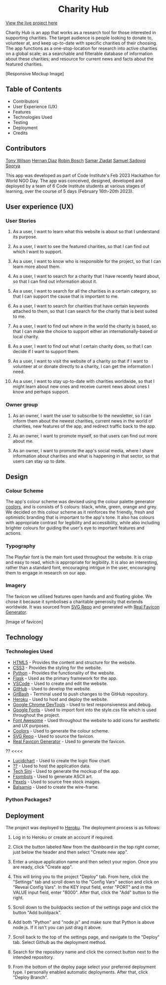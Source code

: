 <h1  align="center">Charity Hub</h1>

[View the live project here](#link)

Charity Hub is an app that works as a research tool for those interested in supporting charities. The target audience is people looking to donate to, volunteer at, and keep up-to-date with  specific charities of their choosing. The app functions as a one-stop-location for research into active charities on a global scale; as a searchable and filterable database of information about these charities; and resource for current news and facts about the featured charities. 

[Responsive Mockup Image]

## Table of Contents
- Contributors
- User Experience (UX)
- Features
- Technologies Used
- Testing
- Deployment
- Credits

## Contributors

[Tony Wilson](https://github.com/Tonywilson1211)
[Hernan Diaz](https://github.com/hernanpd)
[Robin Bosch](https://github.com/alphaClass6143)
[Samar Ziadat](https://github.com/SamarZiadat)
[Samuel Sadovoi ](https://github.com/SamSswi)
[Soorya](https://github.com/SooryaGeorge7)

This app was developed as part of Code Institute's Feb 2023 Hackathon for World NGO Day. The app was conceived, designed, developed and deployed by a team of 6 Code Institute students at various stages of learning, over the course of 5 days (February 16th-20th 2023). 

## User experience (UX)

### User Stories
1.  As a user, I want to learn what this website is about so that I understand its purpose.
    
2.  As a user, I want to see the featured charities, so that I can find out which I want to support.
    
3.  As a user, I want to know who is responsible for the project, so that I can learn more about them.
    
4.  As a user, I want to search for a charity that I have recently heard about, so that I can find out information about it.
    
5.  As a user, I want to search for all the charities in a certain category, so that I can support the cause that is important to me.
    
6.  As a user, I want to search for charities that have certain keywords attached to them, so that I can search for the charity that is best suited to me.

7. As a user, I want to find out where in the world the charity is based, so that I can make the choice to support either an internationally-based or local charity.
    
8.  As a user, I want to find out what I certain charity does, so that I can decide if I want to support them.
    
9.  As a user, I want to visit the website of a charity so that if I want to volunteer at or donate directly to a charity, I can get the information I need.
 
10. As a user, I want to stay up-to-date with charities worldwide, so that I might learn about new ones and receive current news about ones I know and perhaps support.

### Owner group

1.  As an owner, I want the user to subscribe to the newsletter, so I can inform them about the newest charities, current news in the world of charities, new features of the app, and redirect traffic back to the app.
    
2.  As an owner, I want to promote myself, so that users can find out more about me.
    
3.  As an owner, I want to promote the app's social media, where I share information about charities and what is happening in that sector, so that users can stay up to date.

## Design

### Colour Scheme

The app's colour scheme was devised using the colour palette generator [coolors](https://coolors.co/), and is consists of 5 colours: black, white, green, orange and grey. We decided on this colour scheme as it reinforces the friendly, fresh and optimistic branding that is important to the app's tone. It also has colours with appropriate contrast for legibility and accessibility, while also including brighter colours for guiding the user's eye to important features and actions.

### Typography

The Playfair font is the main font used throughout the website. It is crisp and easy to read, which is appropriate for legibility. It is also an interesting, rather than a standard font, encouraging intrigue in the user, encouraging them to engage in research on our app.

### Imagery

The favicon we utilised features open hands and and floating globe. We chose it because it symbolises a charitable generosity that extends worldwide. It was sourced from [SVG Repo](https://www.svgrepo.com/) and generated with [Real Favicon Generator](https://realfavicongenerator.net/).

[Image of favicon]

## Technology

### Technologies Used
-   [HTML5](https://en.wikipedia.org/wiki/HTML)  - Provides the content and structure for the website.
-   [CSS3](https://en.wikipedia.org/wiki/CSS)  - Provides the styling for the website.
-   [Python](https://en.wikipedia.org/wiki/Python_(programming_language))  - Provides the functionality of the website.
- [Flask](https://flask.palletsprojects.com/en/2.2.x/) - Used as the primary framework for the app.
-   [VSCode](https://code.visualstudio.com/)  - Used to create and edit the website.
-   [GitHub](https://github.com/)  - Used to develop the website.
-   [GitBash](https://en.wikipedia.org/wiki/Bash_(Unix_shell))  - Terminal used to push changes to the GitHub repository.
- [Heroku](https://www.heroku.com/) - Used to host and deploy the website.
-   [Google Chrome DevTools](https://developer.chrome.com/docs/devtools/)  - Used to test responsiveness and debug.
- [Google Fonts](https://fonts.google.com/) - Used to import font into the style.css file which is used throughout the project.
- [Font Awesome](https://fontawesome.com/) - Used throughout the website to add icons for aesthetic and UX purposes.
- [Coolors](https://coolors.co/) - Used to generate the colour scheme.
- [SVG Repo](https://www.svgrepo.com/) - Used to source the favicon.
- [Real Favicon Generator](https://realfavicongenerator.net/)  - Used to generate the favicon.

?? <<<<
-   [Lucidchart](https://www.lucidchart.com/)  - Used to create the logic flow chart.
-   [??]()  - Used to host the application data.
- [Tech Sini](https://techsini.com/multi-mockup/) - Used to generate the mockup of the app.
- [Fsymbols](https://fsymbols.com/generators/carty/) - Used to generate ASCII art.
- [Pexels](https://www.pexels.com/) - Used to source free stock images.
-  [Balsamiq](https://balsamiq.com/)  - Used to create the wire-frame.
>>>>

### Python Packages?


## Deployment
The project was deployed to  [Heroku](https://www.heroku.com/). The deployment process is as follows:

1.  Log in to Heroku or create an account if required.

2.  Click the button labeled New from the dashboard in the top right corner, just below the header and then select "Create new app".

3.  Enter a unique application name and then select your region. Once you are ready, click "Create app".

4.  This will bring you to the project "Deploy" tab. From here, click the "Settings" tab and scroll down to the "Config Vars" section and click on "Reveal Config Vars". In the KEY input field, enter "PORT" and in the VALUE input field, enter "8000". After that, click the "Add" button to the right.

5.  Scroll down to the buildpacks section of the settings page and click the button "Add buildpack". 

6.  Add both "Python" and "node.js" and make sure that Python is above node.js. If it isn't you can just drag it above.

7.  Scroll back to the top of the settings page, and navigate to the "Deploy" tab. Select Github as the deployment method.

8.  Search for the repository name and click the connect button next to the intended repository.

9.  From the bottom of the deploy page select your preferred deployment type. I personally enabled automatic deployments. After that, click "Deploy Branch".
